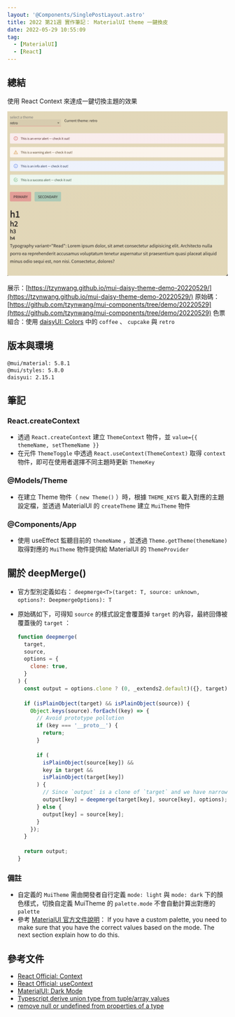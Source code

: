 ```yaml
---
layout: '@Components/SinglePostLayout.astro'
title: 2022 第21週 實作筆記： MaterialUI theme 一鍵換皮
date: 2022-05-29 10:55:09
tag:
  - [MaterialUI]
  - [React]
---
```


## 總結

使用 React Context 來達成一鍵切換主題的效果

![react context theme change](/2022/mui-daisyui-theme/demo.png)

展示：[https://tzynwang.github.io/mui-daisy-theme-demo-20220529/](https://tzynwang.github.io/mui-daisy-theme-demo-20220529/)
原始碼：[https://github.com/tzynwang/mui-components/tree/demo/20220529](https://github.com/tzynwang/mui-components/tree/demo/20220529)
色票組合：使用 [daisyUI: Colors](https://daisyui.com/docs/colors/) 中的 `coffee` 、 `cupcake` 與 `retro`

## 版本與環境

```
@mui/material: 5.8.1
@mui/styles: 5.8.0
daisyui: 2.15.1
```

## 筆記

### React.createContext

- 透過 `React.createContext` 建立 `ThemeContext` 物件，並 `value={{ themeName, setThemeName }}`
- 在元件 `ThemeToggle` 中透過 `React.useContext(ThemeContext)` 取得 `context` 物件，即可在使用者選擇不同主題時更新 `ThemeKey`

### @Models/Theme

- 在建立 Theme 物件（ `new Theme()` ）時，根據 `THEME_KEYS` 載入對應的主題設定檔，並透過 MaterialUI 的 `createTheme` 建立 `MuiTheme` 物件

### @Components/App

- 使用 useEffect 監聽目前的 `themeName` ，並透過 `Theme.getTheme(themeName)` 取得對應的 `MuiTheme` 物件提供給 MaterialUI 的 `ThemeProvider`

## 關於 deepMerge()

- 官方型別定義如右： `deepmerge<T>(target: T, source: unknown, options?: DeepmergeOptions): T`
- 原始碼如下，可得知 `source` 的樣式設定會覆蓋掉 `target` 的內容，最終回傳被覆蓋後的 `target` ：

  ```js
  function deepmerge(
    target,
    source,
    options = {
      clone: true,
    }
  ) {
    const output = options.clone ? (0, _extends2.default)({}, target) : target;

    if (isPlainObject(target) && isPlainObject(source)) {
      Object.keys(source).forEach((key) => {
        // Avoid prototype pollution
        if (key === '__proto__') {
          return;
        }

        if (
          isPlainObject(source[key]) &&
          key in target &&
          isPlainObject(target[key])
        ) {
          // Since `output` is a clone of `target` and we have narrowed `target` in this block we can cast to the same type.
          output[key] = deepmerge(target[key], source[key], options);
        } else {
          output[key] = source[key];
        }
      });
    }

    return output;
  }
  ```

### 備註

- 自定義的 `MuiTheme` 需由開發者自行定義 `mode: light` 與 `mode: dark` 下的顏色樣式，切換自定義 MuiTheme 的 `palette.mode` 不會自動計算出對應的 `palette`
- 參考 [MaterialUI 官方文件說明](https://mui.com/material-ui/customization/dark-mode/#dark-mode-with-a-custom-palette)： If you have a custom palette, you need to make sure that you have the correct values based on the mode. The next section explain how to do this.

## 參考文件

- [React Official: Context](https://reactjs.org/docs/context.html)
- [React Official: useContext](https://reactjs.org/docs/hooks-reference.html#usecontext)
- [MaterialUI: Dark Mode](https://mui.com/material-ui/customization/dark-mode/)
- [Typescript derive union type from tuple/array values](https://stackoverflow.com/questions/45251664/typescript-derive-union-type-from-tuple-array-values)
- [remove null or undefined from properties of a type](https://stackoverflow.com/questions/53050011/remove-null-or-undefined-from-properties-of-a-type)
